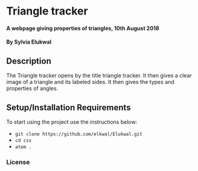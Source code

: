 # Triangle tracker
#### A webpage giving properties of triangles, 10th August 2018
#### By **Sylvia Elukwal**
## Description
The Triangle tracker  opens by the title triangle tracker. It then gives a clear image of a triangle and its labeled sides. It then gives the types and properties of angles.
## Setup/Installation Requirements
To start using the project use the instructions below:
* `git clone https://github.com/elkwal/Elukwal.git`
* `cd css`
* `atom .`
### License
